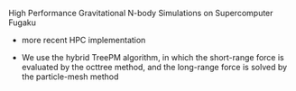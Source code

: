 High Performance Gravitational N-body Simulations on
Supercomputer Fugaku

- more recent HPC implementation

- We use the hybrid TreePM
algorithm, in which the short-range force is evaluated by the octtree method, and the long-range force is solved by the particle-mesh
method
